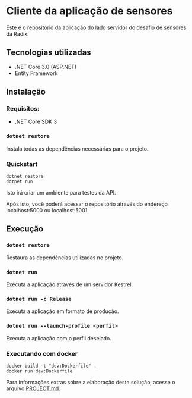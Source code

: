 # Cliente da aplicação de sensores

Este é o repositório da aplicação do lado servidor do desafio de sensores da Radix.

## Tecnologias utilizadas

- .NET Core 3.0 (ASP.NET)
- Entity Framework

## Instalação

### Requisitos:

- .NET Core SDK 3

### `dotnet restore`
Instala todas as dependências necessárias para o projeto.

### Quickstart

```
dotnet restore
dotnet run
```

Isto irá criar um ambiente para testes da API.

Após isto, você poderá acessar o repositório através do endereço localhost:5000 ou localhost:5001.

## Execução

### `dotnet restore`

Restaura as dependências utilizadas no projeto.

### `dotnet run`

Executa a aplicação através de um servidor Kestrel.

### `dotnet run -c Release`

Executa a aplicação em formato de produção.

### `dotnet run --launch-profile <perfil>`

Executa a aplicação com o perfil desejado.

### Executando com docker

```
docker build -t "dev:Dockerfile" .
docker run dev:Dockerfile
```

Para informações extras sobre a elaboração desta solução, acesse o arquivo [PROJECT.md](./PROJECT.md).